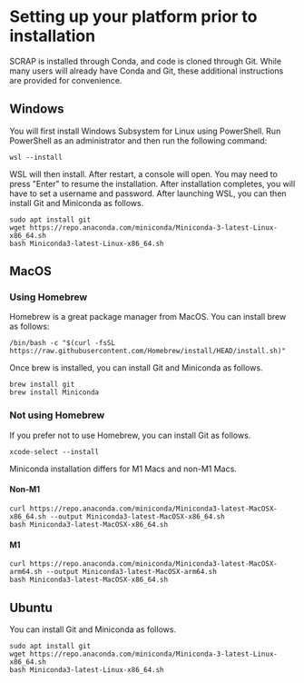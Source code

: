 # Setting up your platform prior to installation

SCRAP is installed through Conda, and code is cloned through Git.
While many users will already have Conda and Git, these additional instructions are provided for convenience.

## Windows
You will first install Windows Subsystem for Linux using PowerShell.
Run PowerShell as an administrator and then run the following command:

```
wsl --install
```

WSL will then install. After restart, a console will open. You may need to press "Enter" to resume the installation.
After installation completes, you will have to set a username and password.
After launching WSL, you can then install Git and Miniconda as follows.

```
sudo apt install git
wget https://repo.anaconda.com/miniconda/Miniconda-3-latest-Linux-x86_64.sh
bash Miniconda3-latest-Linux-x86_64.sh
```

## MacOS
### Using Homebrew
Homebrew is a great package manager from MacOS. You can install brew as follows:

```
/bin/bash -c "$(curl -fsSL https://raw.githubusercontent.com/Homebrew/install/HEAD/install.sh)"
```

Once brew is installed, you can install Git and Miniconda as follows.

```
brew install git
brew install Miniconda
```

### Not using Homebrew
If you prefer not to use Homebrew, you can install Git as follows.

```
xcode-select --install
```

Miniconda installation differs for M1 Macs and non-M1 Macs.
#### Non-M1

```
curl https://repo.anaconda.com/miniconda/Miniconda3-latest-MacOSX-x86_64.sh --output Miniconda3-latest-MacOSX-x86_64.sh
bash Miniconda3-latest-MacOSX-x86_64.sh
```

#### M1

```
curl https://repo.anaconda.com/miniconda/Miniconda3-latest-MacOSX-arm64.sh --output Miniconda3-latest-MacOSX-arm64.sh
bash Miniconda3-latest-MacOSX-x86_64.sh
```

## Ubuntu
You can install Git and Miniconda as follows.

```
sudo apt install git
wget https://repo.anaconda.com/miniconda/Miniconda-3-latest-Linux-x86_64.sh
bash Miniconda3-latest-Linux-x86_64.sh
```
